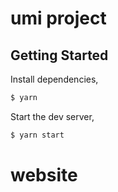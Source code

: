 # umi project

## Getting Started

Install dependencies,

```bash
$ yarn
```

Start the dev server,

```bash
$ yarn start
```
# website
